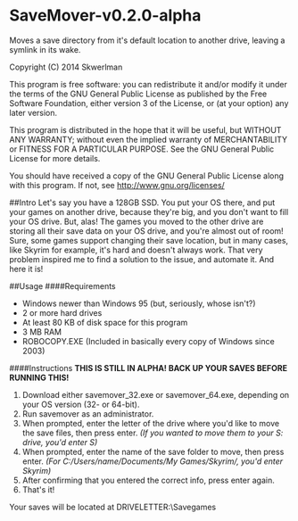 SaveMover-v0.2.0-alpha
======
Moves a save directory from it's default location to another drive, leaving a symlink in its wake.

Copyright (C) 2014 Skwerlman

This program is free software: you can redistribute it and/or modify
it under the terms of the GNU General Public License as published by
the Free Software Foundation, either version 3 of the License, or
(at your option) any later version.

This program is distributed in the hope that it will be useful,
but WITHOUT ANY WARRANTY; without even the implied warranty of
MERCHANTABILITY or FITNESS FOR A PARTICULAR PURPOSE.  See the
GNU General Public License for more details.

You should have received a copy of the GNU General Public License
along with this program.  If not, see http://www.gnu.org/licenses/

##Intro
Let's say you have a 128GB SSD. You put your OS there, and put your games on another drive, because they're big, and you don't want to fill your OS drive. But, alas! The games you moved to the other drive are storing all their save data on your OS drive, and you're almost out of room! Sure, some games support changing their save location, but in many cases, like Skyrim for example, it's hard and doesn't always work. That very problem inspired me to find a solution to the issue, and automate it. And here it is!

##Usage
####Requirements
* Windows newer than Windows 95 (but, seriously, whose isn't?)
* 2 or more hard drives
* At least 80 KB of disk space for this program
* 3 MB RAM
* ROBOCOPY.EXE (Included in basically every copy of Windows since 2003)

####Instructions
**THIS IS STILL IN ALPHA! BACK UP YOUR SAVES BEFORE RUNNING THIS!**

1. Download either savemover_32.exe or savemover_64.exe, depending on your OS version (32- or 64-bit).
2. Run savemover as an administrator.
3. When prompted, enter the letter of the drive where you'd like to move the save files, then press enter. _(If you wanted to move them to your S: drive, you'd enter S)_
4. When prompted, enter the name of the save folder to move, then press enter. _(For C:/Users/name/Documents/My Games/Skyrim/, you'd enter Skyrim)_
5. After confirming that you entered the correct info, press enter again.
6. That's it!

Your saves will be located at DRIVELETTER:\Savegames
